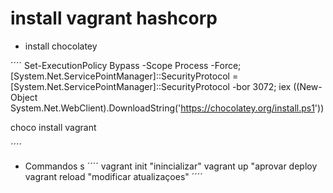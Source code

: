 # install vagrant hashcorp

- install chocolatey

´´´´
Set-ExecutionPolicy Bypass -Scope Process -Force; [System.Net.ServicePointManager]::SecurityProtocol = [System.Net.ServicePointManager]::SecurityProtocol -bor 3072; iex ((New-Object System.Net.WebClient).DownloadString('https://chocolatey.org/install.ps1'))

choco install vagrant

´´´´

- Commandos
s
´´´´
vagrant init "inincializar"
vagrant up  "aprovar deploy
vagrant reload "modificar atualizaçoes"
´´´´